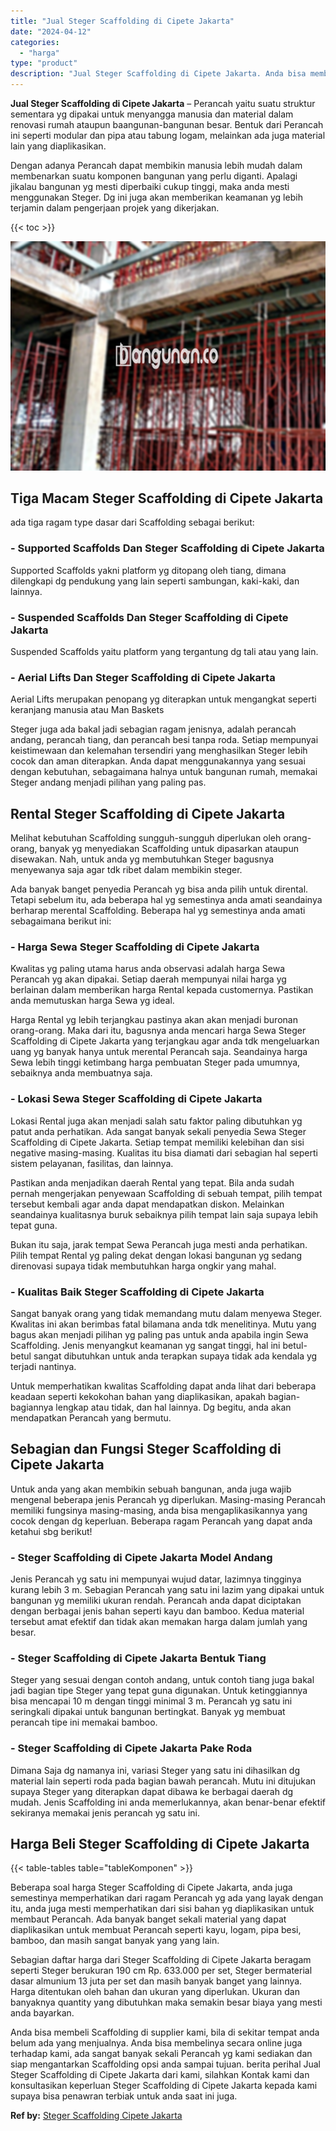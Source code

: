 ```yaml
---
title: "Jual Steger Scaffolding di Cipete Jakarta"
date: "2024-04-12"
categories: 
  - "harga"
type: "product"
description: "Jual Steger Scaffolding di Cipete Jakarta. Anda bisa membeli Scaffolding di supplier kami, bila di sekitar tempat anda belum ada yang menjualnya. Anda bisa m..."
---
```


**Jual Steger Scaffolding di Cipete Jakarta** – Perancah yaitu suatu struktur sementara yg dipakai untuk menyangga manusia dan material dalam renovasi rumah ataupun baangunan-bangunan besar. Bentuk dari Perancah ini seperti modular dan pipa atau tabung logam, melainkan ada juga material lain yang diaplikasikan.

Dengan adanya Perancah dapat membikin manusia lebih mudah dalam membenarkan suatu komponen bangunan yang perlu diganti. Apalagi jikalau bangunan yg mesti diperbaiki cukup tinggi, maka anda mesti menggunakan Steger. Dg ini juga akan memberikan keamanan yg lebih terjamin dalam pengerjaan projek yang dikerjakan.

{{< toc >}}

![Jual Steger Scaffolding di Cipete Jakarta](/images/sewa-scaffolding-steger-17.png)

## Tiga Macam Steger Scaffolding di Cipete Jakarta

ada tiga ragam type dasar dari Scaffolding sebagai berikut:

### \- Supported Scaffolds Dan Steger Scaffolding di Cipete Jakarta

Supported Scaffolds yakni platform yg ditopang oleh tiang, dimana dilengkapi dg pendukung yang lain seperti sambungan, kaki-kaki, dan lainnya.

### \- Suspended Scaffolds Dan Steger Scaffolding di Cipete Jakarta

Suspended Scaffolds yaitu platform yang tergantung dg tali atau yang lain.

### \- Aerial Lifts Dan Steger Scaffolding di Cipete Jakarta

Aerial Lifts merupakan penopang yg diterapkan untuk mengangkat seperti keranjang manusia atau Man Baskets

Steger juga ada bakal jadi sebagian ragam jenisnya, adalah perancah andang, perancah tiang, dan perancah besi tanpa roda. Setiap mempunyai keistimewaan dan kelemahan tersendiri yang menghasilkan Steger lebih cocok dan aman diterapkan. Anda dapat menggunakannya yang sesuai dengan kebutuhan, sebagaimana halnya untuk bangunan rumah, memakai Steger andang menjadi pilihan yang paling pas.

## Rental Steger Scaffolding di Cipete Jakarta

Melihat kebutuhan Scaffolding sungguh-sungguh diperlukan oleh orang-orang, banyak yg menyediakan Scaffolding untuk dipasarkan ataupun disewakan. Nah, untuk anda yg membutuhkan Steger bagusnya menyewanya saja agar tdk ribet dalam membikin steger.

Ada banyak banget penyedia Perancah yg bisa anda pilih untuk dirental. Tetapi sebelum itu, ada beberapa hal yg semestinya anda amati seandainya berharap merental Scaffolding. Beberapa hal yg semestinya anda amati sebagaimana berikut ini:

### \- Harga Sewa Steger Scaffolding di Cipete Jakarta

Kwalitas yg paling utama harus anda observasi adalah harga Sewa Perancah yg akan dipakai. Setiap daerah mempunyai nilai harga yg berlainan dalam memberikan harga Rental kepada customernya. Pastikan anda memutuskan harga Sewa yg ideal.

Harga Rental yg lebih terjangkau pastinya akan akan menjadi buronan orang-orang. Maka dari itu, bagusnya anda mencari harga Sewa Steger Scaffolding di Cipete Jakarta yang terjangkau agar anda tdk mengeluarkan uang yg banyak hanya untuk merental Perancah saja. Seandainya harga Sewa lebih tinggi ketimbang harga pembuatan Steger pada umumnya, sebaiknya anda membuatnya saja.

### \- Lokasi Sewa Steger Scaffolding di Cipete Jakarta

Lokasi Rental juga akan menjadi salah satu faktor paling dibutuhkan yg patut anda perhatikan. Ada sangat banyak sekali penyedia Sewa Steger Scaffolding di Cipete Jakarta. Setiap tempat memiliki kelebihan dan sisi negative masing-masing. Kualitas itu bisa diamati dari sebagian hal seperti sistem pelayanan, fasilitas, dan lainnya.

Pastikan anda menjadikan daerah Rental yang tepat. Bila anda sudah pernah mengerjakan penyewaan Scaffolding di sebuah tempat, pilih tempat tersebut kembali agar anda dapat mendapatkan diskon. Melainkan seandainya kualitasnya buruk sebaiknya pilih tempat lain saja supaya lebih tepat guna.

Bukan itu saja, jarak tempat Sewa Perancah juga mesti anda perhatikan. Pilih tempat Rental yg paling dekat dengan lokasi bangunan yg sedang direnovasi supaya tidak membutuhkan harga ongkir yang mahal.

### \- Kualitas Baik Steger Scaffolding di Cipete Jakarta

Sangat banyak orang yang tidak memandang mutu dalam menyewa Steger. Kwalitas ini akan berimbas fatal bilamana anda tdk menelitinya. Mutu yang bagus akan menjadi pilihan yg paling pas untuk anda apabila ingin Sewa Scaffolding. Jenis menyangkut keamanan yg sangat tinggi, hal ini betul-betul sangat dibutuhkan untuk anda terapkan supaya tidak ada kendala yg terjadi nantinya.

Untuk memperhatikan kwalitas Scaffolding dapat anda lihat dari beberapa keadaan seperti kekokohan bahan yang diaplikasikan, apakah bagian-bagiannya lengkap atau tidak, dan hal lainnya. Dg begitu, anda akan mendapatkan Perancah yang bermutu.

## Sebagian dan Fungsi Steger Scaffolding di Cipete Jakarta

Untuk anda yang akan membikin sebuah bangunan, anda juga wajib mengenal beberapa jenis Perancah yg diperlukan. Masing-masing Perancah memiliki fungsinya masing-masing, anda bisa mengaplikasikannya yang cocok dengan dg keperluan. Beberapa ragam Perancah yang dapat anda ketahui sbg berikut!

### \- Steger Scaffolding di Cipete Jakarta Model Andang

Jenis Perancah yg satu ini mempunyai wujud datar, lazimnya tingginya kurang lebih 3 m. Sebagian Perancah yang satu ini lazim yang dipakai untuk bangunan yg memiliki ukuran rendah. Perancah anda dapat diciptakan dengan berbagai jenis bahan seperti kayu dan bamboo. Kedua material tersebut amat efektif dan tidak akan memakan harga dalam jumlah yang besar.

### \- Steger Scaffolding di Cipete Jakarta Bentuk Tiang

Steger yang sesuai dengan contoh andang, untuk contoh tiang juga bakal jadi bagian tipe Steger yang tepat guna digunakan. Untuk ketinggiannya bisa mencapai 10 m dengan tinggi minimal 3 m. Perancah yg satu ini seringkali dipakai untuk bangunan bertingkat. Banyak yg membuat perancah tipe ini memakai bamboo.

### \- Steger Scaffolding di Cipete Jakarta Pake Roda

Dimana Saja dg namanya ini, variasi Steger yang satu ini dihasilkan dg material lain seperti roda pada bagian bawah perancah. Mutu ini ditujukan supaya Steger yang diterapkan dapat dibawa ke berbagai daerah dg mudah. Jenis Scaffolding ini anda memerlukannya, akan benar-benar efektif sekiranya memakai jenis perancah yg satu ini.

## Harga Beli Steger Scaffolding di Cipete Jakarta

{{< table-tables table="tableKomponen" >}}

Beberapa soal harga Steger Scaffolding di Cipete Jakarta, anda juga semestinya memperhatikan dari ragam Perancah yg ada yang layak dengan itu, anda juga mesti memperhatikan dari sisi bahan yg diaplikasikan untuk membaut Perancah. Ada banyak banget sekali material yang dapat diaplikasikan untuk membuat Perancah seperti kayu, logam, pipa besi, bamboo, dan masih sangat banyak yang yang lain.

Sebagian daftar harga dari Steger Scaffolding di Cipete Jakarta beragam seperti Steger berukuran 190 cm Rp. 633.000 per set, Steger bermaterial dasar almunium 13 juta per set dan masih banyak banget yang lainnya. Harga ditentukan oleh bahan dan ukuran yang diperlukan. Ukuran dan banyaknya quantity yang dibutuhkan maka semakin besar biaya yang mesti anda bayarkan.

Anda bisa membeli Scaffolding di supplier kami, bila di sekitar tempat anda belum ada yang menjualnya. Anda bisa membelinya secara online juga terhadap kami, ada sangat banyak sekali Perancah yg kami sediakan dan siap mengantarkan Scaffolding opsi anda sampai tujuan. berita perihal Jual Steger Scaffolding di Cipete Jakarta dari kami, silahkan Kontak kami dan konsultasikan keperluan Steger Scaffolding di Cipete Jakarta kepada kami supaya bisa penawran terbiak untuk anda saat ini juga.

**Ref by:** [Steger Scaffolding Cipete Jakarta](https://id.wikipedia.org/wiki/Steger)
